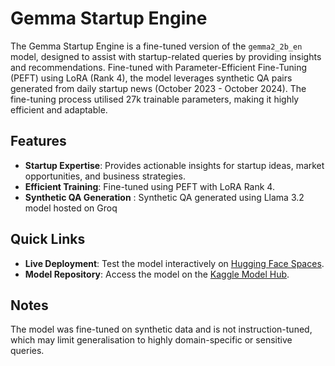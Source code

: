 # Gemma Startup Engine  

The Gemma Startup Engine is a fine-tuned version of the `gemma2_2b_en` model, designed to assist with startup-related queries by providing insights and recommendations. Fine-tuned with Parameter-Efficient Fine-Tuning (PEFT) using LoRA (Rank 4), the model leverages synthetic QA pairs generated from daily startup news (October 2023 - October 2024). The fine-tuning process utilised 27k trainable parameters, making it highly efficient and adaptable.  

## Features  
- **Startup Expertise**: Provides actionable insights for startup ideas, market opportunities, and business strategies.  
- **Efficient Training**: Fine-tuned using PEFT with LoRA Rank 4.
- **Synthetic QA Generation** : Synthetic QA generated using Llama 3.2 model hosted on Groq


## Quick Links  
- **Live Deployment**: Test the model interactively on [Hugging Face Spaces](https://huggingface.co/spaces/AdarshSaji/StartupBuddy).  
- **Model Repository**: Access the model on the [Kaggle Model Hub](https://www.kaggle.com/models/adarshsaji/gemma/keras/gemma-startup-engine).  

## Notes  
The model was fine-tuned on synthetic data and is not instruction-tuned, which may limit generalisation to highly domain-specific or sensitive queries.
